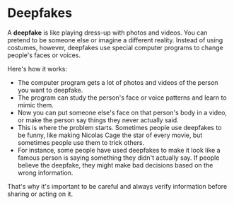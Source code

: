 # Deepfakes

A **deepfake** is like playing dress-up with photos and videos. You can pretend to be someone else or imagine a different reality. Instead of using costumes, however, deepfakes use special computer programs to change people's faces or voices. 

Here's how it works:
* The computer program gets a lot of photos and videos of the person you want to deepfake.
* The program can study the person's face or voice patterns and learn to mimic them.
* Now you can put someone else's face on that person's body in a video, or make the person say things they never actually said.
* This is where the problem starts. Sometimes people use deepfakes to be funny, like making Nicolas Cage the star of every movie, but sometimes people use them to trick others.
* For instance, some people have used deepfakes to make it look like a famous person is saying something they didn't actually say. If people believe the deepfake, they might make bad decisions based on the wrong information. 

That's why it's important to be careful and always verify information before sharing or acting on it.
